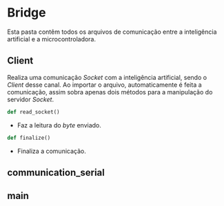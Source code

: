 # Bridge

Esta pasta contêm todos os arquivos de comunicação entre a inteligência artificial e a microcontroladora.

## Client 
Realiza uma comunicação _Socket_ com a inteligência artificial, sendo o _Client_ desse canal. Ao importar o arquivo, automaticamente é feita a comunicação, assim sobra apenas dois métodos para a manipulação do servidor _Socket_.

```py
def read_socket()
```
- Faz a leitura do _byte_ enviado.

```py
def finalize()
```
- Finaliza a comunicação.


## communication_serial

## main